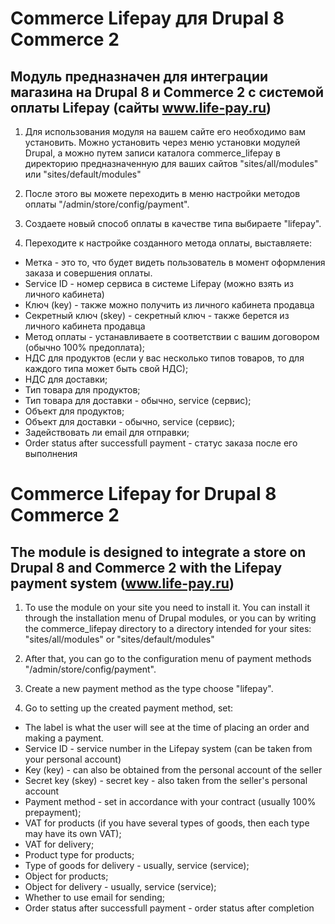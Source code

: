 # Commerce Lifepay для Drupal 8 Commerce 2

## Модуль предназначен для интеграции магазина на Drupal 8 и Commerce 2 с системой оплаты Lifepay (сайты www.life-pay.ru)

1. Для использования модуля на вашем сайте его необходимо вам установить. Можно установить через меню установки модулей Drupal, а можно путем записи каталога commerce_lifepay в директорию предназначенную для ваших сайтов "sites/all/modules" или "sites/default/modules"

2. После этого вы можете переходить в меню настройки методов оплаты "/admin/store/config/payment". 

3. Создаете новый способ оплаты в качестве типа выбираете "lifepay". 

4. Переходите к настройке созданного метода оплаты, выставляете:
- Метка - это то, что будет видеть пользователь в момент оформления заказа и совершения оплаты.
- Service ID - номер сервиса в системе Lifepay (можно взять из личного кабинета)
- Ключ (key) - также можно получить из личного кабинета продавца
- Секретный ключ (skey) - секретный ключ - также берется из личного кабинета продавца
- Метод оплаты - устанавливаете в соответствии с вашим договором (обычно 100% предоплата);
- НДС для продуктов (если у вас несколько типов товаров, то для каждого типа может быть свой НДС);
- НДС для доставки;
- Тип товара для продуктов;
- Тип товара для доставки - обычно, service (сервис);
- Объект для продуктов;
- Объект для доставки - обычно, service (сервис);
- Задействовать ли email для отправки;
- Order status after successfull payment - статус заказа после его выполнения



# Commerce Lifepay for Drupal 8 Commerce 2

## The module is designed to integrate a store on Drupal 8 and Commerce 2 with the Lifepay payment system (www.life-pay.ru)

1. To use the module on your site you need to install it. You can install it through the installation menu of Drupal modules, or you can by writing the commerce_lifepay directory to a directory intended for your sites: "sites/all/modules" or "sites/default/modules"

2. After that, you can go to the configuration menu of payment methods "/admin/store/config/payment".

3. Create a new payment method as the type choose "lifepay".

4. Go to setting up the created payment method, set:
- The label is what the user will see at the time of placing an order and making a payment.
- Service ID - service number in the Lifepay system (can be taken from your personal account)
- Key (key) - can also be obtained from the personal account of the seller
- Secret key (skey) - secret key - also taken from the seller's personal account
- Payment method - set in accordance with your contract (usually 100% prepayment);
- VAT for products (if you have several types of goods, then each type may have its own VAT);
- VAT for delivery;
- Product type for products;
- Type of goods for delivery - usually, service (service);
- Object for products;
- Object for delivery - usually, service (service);
- Whether to use email for sending;
- Order status after successfull payment - order status after completion